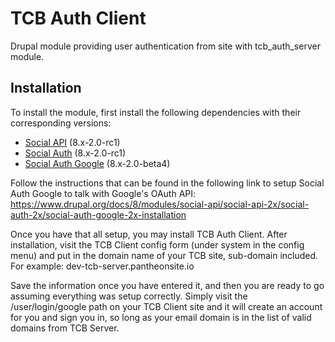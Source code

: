 # TCB Auth Client
Drupal module providing user authentication from site with tcb_auth_server 
module.

## Installation

To install the module, first install the following dependencies with their
corresponding versions:

- [Social API](https://www.drupal.org/project/social_api) (8.x-2.0-rc1)
- [Social Auth](https://www.drupal.org/project/social_auth) (8.x-2.0-rc1)
- [Social Auth Google](https://www.drupal.org/project/social_auth_google) (8.x-2.0-beta4)

Follow the instructions that can be found in the following link to setup
Social Auth Google to talk with Google's OAuth API: 
https://www.drupal.org/docs/8/modules/social-api/social-api-2x/social-auth-2x/social-auth-google-2x-installation

Once you have that all setup, you may install TCB Auth Client. After installation,
visit the TCB Client config form (under system in the config menu) and put in the 
domain name of your TCB site, sub-domain included. For example: 
dev-tcb-server.pantheonsite.io

Save the information once you have entered it, and then you are ready to go 
assuming everything was setup correctly. Simply visit the /user/login/google
path on your TCB Client site and it will create an account for you and sign
you in, so long as your email domain is in the list of valid domains from
TCB Server.
